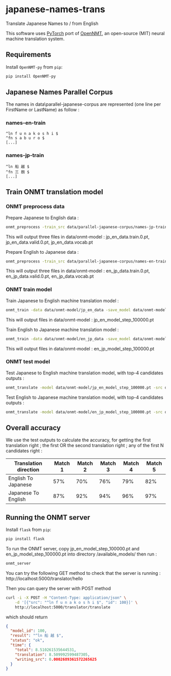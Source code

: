 # japanese-names-trans
Translate Japanese Names to / from English

This software uses [PyTorch](https://github.com/pytorch/pytorch)
port of [OpenNMT](https://github.com/OpenNMT/OpenNMT),
an open-source (MIT) neural machine translation system.


## Requirements

Install `OpenNMT-py` from `pip`:
```bash
pip install OpenNMT-py
```

## Japanese Names Parallel Corpus
The names in data\parallel-japanese-corpus are represented (one line per FirstName or LastName) as follow : 
### names-en-train
```
^ln f u n a k o s h i $
^fn s a b u r o $
[...]
```

### names-jp-train
```
^ln 船 越 $
^fn 三 朗 $
[...]
```

## Train ONMT translation model
### ONMT preprocess data
Prepare Japanese to English data :
```bash
onmt_preprocess -train_src data/parallel-japanese-corpus/names-jp-train.txt -train_tgt data/parallel-japanese-corpus/names-en-train.txt -valid_src data/parallel-japanese-corpus/names-jp-val.txt -valid_tgt data/parallel-japanese-corpus/names-en-val.txt -save_data data/onmt-model/jp_en_data
```

This will output three files in data/onmt-model : jp_en_data.train.0.pt, jp_en_data.valid.0.pt, jp_en_data.vocab.pt

Prepare English to Japanese data :
```bash
onmt_preprocess -train_src data/parallel-japanese-corpus/names-en-train.txt -train_tgt data/parallel-japanese-corpus/names-jp-train.txt -valid_src data/parallel-japanese-corpus/names-en-val.txt -valid_tgt data/parallel-japanese-corpus/names-jp-val.txt -save_data data/onmt-model/en_jp_data
```

This will output three files in data/onmt-model : en_jp_data.train.0.pt, en_jp_data.valid.0.pt, en_jp_data.vocab.pt

### ONMT train model
Train Japanese to English machine translation model :
```bash
onmt_train -data data/onmt-model/jp_en_data -save_model data/onmt-model/jp_en_model -world_size 1 -gpu_ranks 0
```

This will output files in data/onmt-model : jp_en_model_step_100000.pt

Train English to Japanese machine translation model :
```bash
onmt_train -data data/onmt-model/en_jp_data -save_model data/onmt-model/en_jp_model -world_size 1 -gpu_ranks 0
```

This will output files in data/onmt-model : en_jp_model_step_100000.pt

### ONMT test model
Test Japanese to English machine translation model, with top-4 candidates outputs :
```bash
onmt_translate -model data/onmt-model/jp_en_model_step_100000.pt -src data/parallel-japanese-corpus/names-jp-test.txt -output data/test/names-en-test-out.txt -replace_unk -n_best 3
```

Test English to Japanese machine translation model, with top-4 candidates outputs :
```bash
onmt_translate -model data/onmt-model/en_jp_model_step_100000.pt -src data/parallel-japanese-corpus/names-en-test.txt -output data/test/names-jp-test-out.txt -replace_unk -n_best 3
```

## Overall accuracy
We use the test outputs to calculate the accuracy, for getting the first translation right ; the first OR the second translation right ; any of the first N candidates right :

| Translation direction | Match 1 | Match 2 | Match 3 | Match 4 | Match 5 |
| ------------- | ------------- | ------------- | ------------- | ------------- | ------------- |
| English To Japanese  | 57%	|	70%	|	76% | 79% | 82% |
| Japanese To English  |  87%  |  92% |   94% | 96% | 97% |

## Running the ONMT server

Install `flask` from `pip`:
```bash
pip install flask
```

To run the ONMT server, copy jp_en_model_step_100000.pt and en_jp_model_step_100000.pt into directory /available_models/
then run :
```bash
onmt_server 
```

You can try the following GET method to check that the server is running :
http://localhost:5000/translator/hello

Then you can query the server with POST method
```bash
curl -i -X POST -H "Content-Type: application/json" \
    -d '[{"src": "^ln f u n a k o s h i $", "id": 100}]' \
    http://localhost:5000/translator/translate
```
which should return 
```json
{
  "model_id": 100,
  "result": "^ln 船 越 $",
  "status": "ok",
  "time": {
    "total": 8.510261535644531,
    "translation": 8.509992599487305,
    "writing_src": 0.0002689361572265625
  }
}
```



